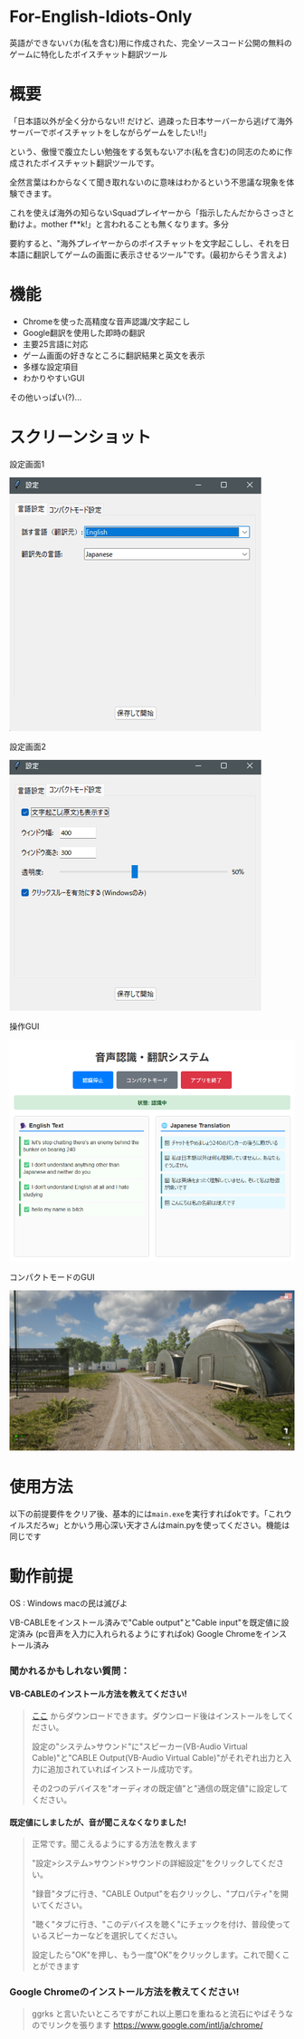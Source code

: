 # For-English-Idiots-Only
英語ができないバカ(私を含む)用に作成された、完全ソースコード公開の無料のゲームに特化したボイスチャット翻訳ツール

# 概要
「日本語以外が全く分からない!! だけど、過疎った日本サーバーから逃げて海外サーバーでボイスチャットをしながらゲームをしたい!!」

という、傲慢で腹立たしい勉強をする気もないアホ(私を含む)の同志のために作成されたボイスチャット翻訳ツールです。

全然言葉はわからなくて聞き取れないのに意味はわかるという不思議な現象を体験できます。

これを使えば海外の知らないSquadプレイヤーから「指示したんだからさっさと動けよ。mother f**k!」と言われることも無くなります。多分

要約すると、"海外プレイヤーからのボイスチャットを文字起こしし、それを日本語に翻訳してゲームの画面に表示させるツール"です。(最初からそう言えよ)

# 機能

- Chromeを使った高精度な音声認識/文字起こし
- Google翻訳を使用した即時の翻訳
- 主要25言語に対応
- ゲーム画面の好きなところに翻訳結果と英文を表示
- 多様な設定項目
- わかりやすいGUI

その他いっぱい(?)...

# スクリーンショット

設定画面1 

![alt text](1.png)


設定画面2 

![alt text](2.png)


操作GUI 

![alt text](3.png)

コンパクトモードのGUI 

![alt text](4.png)

# 使用方法

以下の前提要件をクリア後、基本的には`main.exe`を実行すればokです。「これウイルスだろw」とかいう用心深い天才さんはmain.pyを使ってください。機能は同じです

# 動作前提

OS : Windows
macの民は滅びよ

VB-CABLEをインストール済みで"Cable output"と"Cable input"を既定値に設定済み (pc音声を入力に入れられるようにすればok)
Google Chromeをインストール済み

### 聞かれるかもしれない質問：
#### VB-CABLEのインストール方法を教えてください!
> [ここ](https://vb-audio.com/Cable/) からダウンロードできます。ダウンロード後はインストールをしてください。
>
> 設定の"システム>サウンド"に"スピーカー(VB-Audio Virtual Cable)"と"CABLE Output(VB-Audio Virtual Cable)"がそれぞれ出力と入力に追加されていればインストール成功です。
>
> その2つのデバイスを"オーディオの既定値"と"通信の既定値"に設定してください。

#### 既定値にしましたが、音が聞こえなくなりました!
> 正常です。聞こえるようにする方法を教えます
>
> "設定>システム>サウンド>サウンドの詳細設定"をクリックしてください。
>
> "録音"タブに行き、"CABLE Output"を右クリックし、"プロパティ"を開いてください。
>
> "聴く"タブに行き、"このデバイスを聴く"にチェックを付け、普段使っているスピーカーなどを選択してください。
> 
> 設定したら"OK"を押し、もう一度"OK"をクリックします。これで聞くことができます

### Google Chromeのインストール方法を教えてください!
> ggrks と言いたいところですがこれ以上悪口を重ねると流石にやばそうなのでリンクを張ります
> https://www.google.com/intl/ja/chrome/
